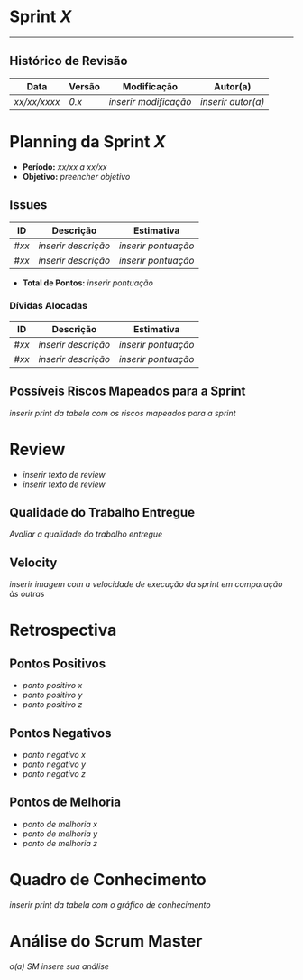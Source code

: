 <!---
O layout da documentação das sprints foi feito se baseando nos documentos produzidos
pela equipe do software Acácia, estando disponíveis em: 
<https://github.com/fga-eps-mds/2019.2-Acacia/tree/develop/docs/sprints>.
Tal layout é apenas um exemplo e pode vir a ser alterado a qualquer momento!
-->
# Sprint _X_
---
## Histórico de Revisão
| Data | Versão | Modificação | Autor(a) |
| --- | --- | --- | --- |
| _xx/xx/xxxx_ | _0.x_ | _inserir modificação_ | _inserir autor(a)_ |

# Planning da Sprint _X_

- **Período:** _xx/xx a xx/xx_
- **Objetivo:** _preencher objetivo_

## Issues

| **ID** | **Descrição** | **Estimativa** |
| --- | --- | --- | 
| _#xx_ | _inserir descrição_ | _inserir pontuação_ |
| _#xx_ | _inserir descrição_ | _inserir pontuação_ |

- **Total de Pontos:** _inserir pontuação_

### Dívidas Alocadas
| **ID** | **Descrição** | **Estimativa** |
| --- | --------- | --------- | 
| _#xx_ | _inserir descrição_ | _inserir pontuação_ |
| _#xx_ | _inserir descrição_ | _inserir pontuação_ |

## Possíveis Riscos Mapeados para a Sprint

_inserir print da tabela com os riscos mapeados para a sprint_

# Review
- _inserir texto de review_
- _inserir texto de review_

## Qualidade do Trabalho Entregue
_Avaliar a qualidade do trabalho entregue_

## Velocity
_inserir imagem com a velocidade de execução da sprint em comparação às outras_

# Retrospectiva

## Pontos Positivos
- _ponto positivo x_
- _ponto positivo y_
- _ponto positivo z_

## Pontos Negativos
- _ponto negativo x_
- _ponto negativo y_
- _ponto negativo z_

## Pontos de Melhoria
- _ponto de melhoria x_
- _ponto de melhoria y_
- _ponto de melhoria z_

# Quadro de Conhecimento

_inserir print da tabela com o gráfico de conhecimento_

# Análise do Scrum Master
_o(a) SM insere sua análise_